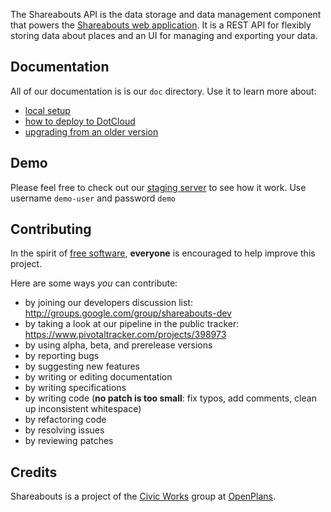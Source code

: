 The Shareabouts API is the data storage and data management component that 
powers the [Shareabouts web application](https://github.com/openplans/shareabouts). 
It is a REST API for flexibly storing data about places and an UI for managing
and exporting your data.

Documentation
-------------
All of our documentation is is our `doc` directory. Use it to learn more about:
* [local setup](https://github.com/openplans/shareabouts-api/blob/master/doc/README.md)
* [how to deploy to DotCloud](https://github.com/openplans/shareabouts-api/blob/master/doc/DEPLOY.md)
* [upgrading from an older version](https://github.com/openplans/shareabouts-api/blob/master/doc/UPGRADE.md)

Demo
------------
Please feel free to check out our [staging server](http://sapistaging-civicworks.dotcloud.com/manage/datasets/) to see how it work. Use username `demo-user` and password `demo`

Contributing
------------
In the spirit of [free software](http://www.fsf.org/licensing/essays/free-sw.html), **everyone** is encouraged to help improve this project.

Here are some ways *you* can contribute:

* by joining our developers discussion list: http://groups.google.com/group/shareabouts-dev
* by taking a look at our pipeline in the public tracker: https://www.pivotaltracker.com/projects/398973
* by using alpha, beta, and prerelease versions
* by reporting bugs
* by suggesting new features
* by writing or editing documentation
* by writing specifications
* by writing code (**no patch is too small**: fix typos, add comments, clean up inconsistent whitespace)
* by refactoring code
* by resolving issues
* by reviewing patches

Credits
-------------
Shareabouts is a project of the [Civic Works](http://openplans.org/initiatives/civic-works/) group at [OpenPlans](http://openplans.org).
